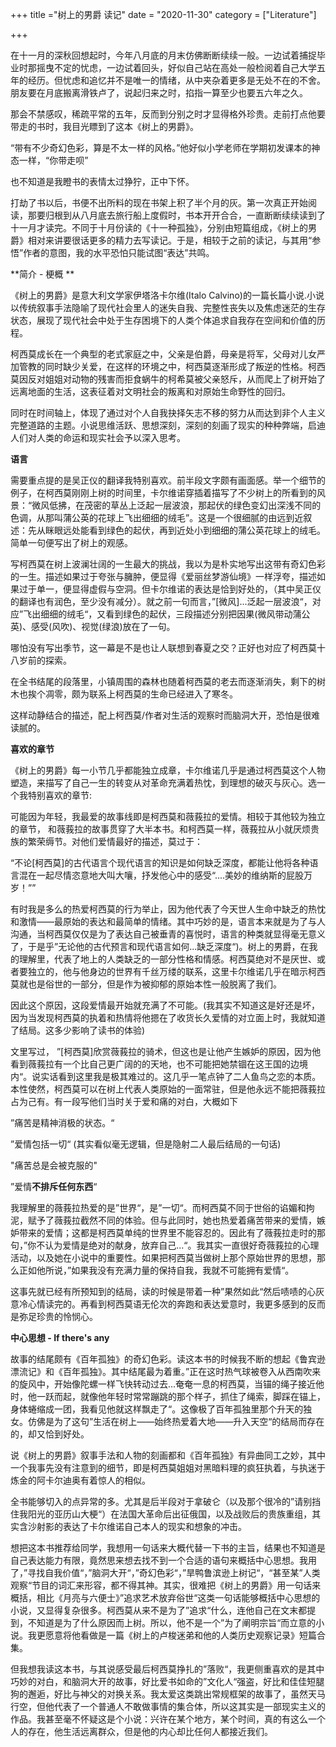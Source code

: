 +++
title ="树上的男爵 读记"
date = "2020-11-30"
category = ["Literature"]

+++


在十一月的深秋回想起时，今年八月底的月末仿佛断断续续一般。一边试着捕捉毕业时那摇曳不定的忧虑，一边试着回头，好似自己站在高处一般检阅着自己大学五年的经历。但忧虑和追忆并不是唯一的情绪，从中夹杂着更多是无处不在的不舍。朋友要在月底搬离滑铁卢了，说起归来之时，掐指一算至少也要五六年之久。

那会不禁感叹，稀疏平常的五年，反而到分别之时才显得格外珍贵。走前打点他要带走的书时，我目光瞟到了这本《树上的男爵》。

“带有不少奇幻色彩，算是不太一样的风格。”他好似小学老师在学期初发课本的神态一样，“你带走呗”

也不知道是我瞪书的表情太过狰狞，正中下怀。

打劫了书以后，书便不出所料的现在书架上积了半个月的灰。第一次真正开始阅读，那要归根到从八月底去旅行船上度假时，书本开开合合，一直断断续续读到了十一月才读完。不同于十月份读的《十一种孤独》，分别由短篇组成，《树上的男爵》相对来讲要很话更多的精力去写读记。于是，相较于之前的读记，与其用“参悟”作者的意图，我的水平恐怕只能试图“表达”共鸣。

**简介 - 梗概 **

《树上的男爵》是意大利文学家伊塔洛卡尔维(Italo Calvino)的一篇长篇小说.小说以传统叙事手法隐喻了现代社会里人的迷失自我、完整性丧失以及焦虑迷茫的生存状态，展现了现代社会中处于生存困境下的人类个体追求自我存在空间和价值的历程。

柯西莫成长在一个典型的老式家庭之中，父亲是伯爵，母亲是将军，父母对儿女严加管教的同时缺少关爱，在这样的环境之中，柯西莫逐渐形成了叛逆的性格。柯西莫因反对姐姐对动物的残害而拒食蜗牛的柯希莫被父亲怒斥，从而爬上了树开始了远离地面的生活，这表征着对文明社会的叛离和对原始生命野性的回归。

同时在时间轴上，体现了通过对个人自我抉择矢志不移的努力从而达到非个人主义完整道路的主题。小说思维活跃、思想深刻，深刻的刻画了现实的种种弊端，启迪人们对人类的命运和现实社会予以深入思考。

**语言**

需要重点提的是吴正仪的翻译我特别喜欢。前半段文字颇有画面感。举一个细节的例子，在柯西莫刚刚上树的时间里，卡尔维诺穿插着描写了不少树上的所看到的风景：“微风低拂，在茂密的草丛上泛起一层波浪，那起伏的绿色变幻出深浅不同的色调，从那叫蒲公英的花球上飞出细细的绒毛”。这是一个很细腻的由远到近叙述：先从眯眼远处能看到绿色的起伏，再到近处小到细细的蒲公英花球上的绒毛。简单一句便写出了树上的观感。

写柯西莫在树上波澜壮阔的一生最大的挑战，我以为是朴实地写出这带有奇幻色彩的一生。描述如果过于夸张与臃肿，便显得《爱丽丝梦游仙境》一样浮夸，描述如果过于单一，便显得虚假与空洞。但卡尔维诺的表达是恰到好处的，（其中吴正仪的翻译也有润色，至少没有减分）。就之前一句而言，”[微风]...泛起一层波浪“，对应”飞出细细的绒毛“，又看到绿色的起伏，三段描述分别把因果(微风带动蒲公英)、感受(风吹)、视觉(绿浪)放在了一句。

哪怕没有写出季节，这一幕是不是也让人联想到春夏之交？正好也对应了柯西莫十八岁前的探索。

在全书结尾的段落里，小镇周围的森林也随着柯西莫的老去而逐渐消失，剩下的树木也挨个凋零，颇为联系上柯西莫的生命已经进入了寒冬。

这样动静结合的描述，配上柯西莫/作者对生活的观察时而脑洞大开，恐怕是很难读腻的。

**喜欢的章节**

《树上的男爵》每一小节几乎都能独立成章，卡尔维诺几乎是通过柯西莫这个人物塑造，来描写了自己一生的转变从对革命充满着热忱，到理想的破灭与灰心。选一个我特别喜欢的章节: 

可能因为年轻，我最爱的故事线即是柯西莫和薇莪拉的爱情。相较于其他较为独立的章节， 和薇莪拉的故事贯穿了大半本书。和柯西莫一样，薇莪拉从小就厌烦贵族的繁荣缛节。对他们爱情最好的描述，莫过于：

“不论[柯西莫]的古代语言个现代语言的知识是如何缺乏深度，都能让他将各种语言混在一起尽情恣意地大叫大嚷，抒发他心中的感受“....美妙的维纳斯的屁股万岁！””

有时我是多么的热爱柯西莫的行为举止，因为他代表了今天世人生命中缺乏的热忱和激情——最原始的表达和最简单的情绪。其中巧妙的是，语言本来就是为了与人沟通，当柯西莫仅仅是为了表达自己被垂青的喜悦时，语言的种类就显得毫无意义了，于是乎”无论他的古代预言和现代语言如何...缺乏深度“)。树上的男爵，在我的理解里，代表了地上的人类缺乏的一部分性格和情感。柯西莫绝对不是厌世、或者要独立的，他与他身边的世界有千丝万缕的联系，这里卡尔维诺几乎在暗示柯西莫就也是俗世的一部分，但是作为被抑郁的原始本性一般脱离了我们。

因此这个原因，这段爱情最开始就充满了不可能。(我其实不知道这是好还是坏，因为当发现柯西莫的执着和热情将他摁在了收货长久爱情的对立面上时，我就知道了结局。这多少影响了读书的体验)

文里写过， ”[柯西莫]欣赏薇莪拉的骑术，但这也是让他产生嫉妒的原因，因为他看到薇莪拉有一个比自己更广阔的的天地，也不可能把她禁锢在这王国的边境内“。说实话看到这里我是极其难过的。这几乎一笔点钟了二人鱼鸟之恋的本质。本性使然，柯西莫可以在树上代表人类原始的一面常驻，但是他永远不能把薇莪拉占为己有。有一段写他们当时关于爱和痛的对白，大概如下

”痛苦是精神消极的状态。“

”爱情包括一切“ (其实看似毫无逻辑，但是隐射二人最后结局的一句话)

"痛苦总是会被克服的"

”爱情**不排斥任何东西**“

我理解里的薇莪拉热爱的是”世界“，是”一切“。而柯西莫不同于世俗的谄媚和拘泥，赋予了薇莪拉截然不同的体验。但与此同时，她也热爱着痛苦带来的爱情，嫉妒带来的爱情；这都是柯西莫单纯的世界里不能容忍的。因此有了薇莪拉走时的那句，”你不认为爱情是绝对的献身，放弃自己...“。我其实一直很好奇薇莪拉的心理活动，以及她在小说中的重要性。如果把柯西莫当做树上那个原始世界的思想，那么正如他所说，”如果我没有充满力量的保持自我，我就不可能拥有爱情“。

这事先就已经有所预知到的结局，读的时候是带着一种”果然如此“然后啧啧的心灰意冷心情读完的。再看到柯西莫语无伦次的奔跑和表达爱意时，我更多感到的反而是弥足珍贵的怜悯心。



**中心思想 - If there's any**

故事的结尾颇有《百年孤独》的奇幻色彩。读这本书的时候我不断的想起《鲁宾逊漂流记》和《百年孤独》。其中结尾最为着重。”正在这时热气球被卷入从西南吹来的旋风中，开始像陀螺一样飞快转动过去...奄奄一息的柯西莫，当锚的绳子接近他时，他一跃而起，就像他年轻时常常蹦跳的那个样子，抓住了绳索，脚踩在锚上，身体蜷缩成一团，我看见他就这样飘走了“。这像极了百年孤独里那个升天的独女。仿佛是为了这句”生活在树上——始终热爱着大地——升入天空“的结局而存在的，却又恰到好处。

说《树上的男爵》叙事手法和人物的刻画都和《百年孤独》有异曲同工之妙，其中一个我事先没有注意到的细节，即是柯西莫姐姐对黑暗料理的疯狂执着，与执迷于炼金的阿卡尔迪奥有着惊人的相似。

全书能够切入的点异常的多。尤其是后半段对于拿破仑（以及那个很冷的”请别挡住我阳光的亚历山大梗“）在法国大革命后出征俄国，以及战败后的贵族重组，其实含沙射影的表达了卡尔维诺自己本人的现实和想象的冲击。

想把这本书推荐给同学，我想用一句话来大概代替一下书的主旨，结果也不知道是自己表达能力有限，竟然思来想去找不到一个合适的语句来概括中心思想。我用了，”寻找自我价值“，”脑洞大开“，”奇幻色彩“，”旱鸭鲁滨逊上树记“，“甚至某”人类观察“节目的词汇来形容，都不得其神。其实，很难把《树上的男爵》用一句话来概括，相比《月亮与六便士》”追求艺术放弃俗世“这类一句话能够概括中心思想的小说，又显得复杂很多。柯西莫从来不是为了”追求“什么，连他自己在文末都提到，不知道是为了什么原因而上树。所以，他不是一个”为了阐明宗旨“而立意的小说。我更愿意将他看做是一篇《树上的卢梭迷弟和他的人类历史观察记录》短篇合集。

但我想我读这本书，与其说感受最后柯西莫挣扎的”落败“，我更侧重喜欢的是其中巧妙的对白，和脑洞大开的故事，好比爱书如命的”文化人“强盗，好比和佳佳短腿狗的邂逅，好比与神父的对换关系。我太爱这类跳出常规框架的故事了，虽然天马行空，但他代表了一个普通人不敢做事情的集合体，所以这其实是一部现实主义的作品。我甚至毫不怀疑这是个小说：兴许在某个地方，某个时间，真的有这么一个人的存在，他生活远离群众，但是他的内心却比任何人都接近我们。

